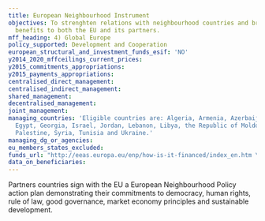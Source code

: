 ```yaml
---
title: European Neighbourhood Instrument
objectives: To strenghten relations with neighbourhood countries and bring tangible
  benefits to both the EU and its partners.
mff_heading: 4) Global Europe
policy_supported: Development and Cooperation
european_structural_and_investment_funds_esif: 'NO'
y2014_2020_mffceilings_current_prices: 
y2015_commitments_appropriations: 
y2015_payments_appropriations: 
centralised_direct_management: 
centralised_indirect_management: 
shared_management: 
decentralised_management: 
joint_management: 
managing_countries: 'Eligible countries are: Algeria, Armenia, Azerbaijan, Belarus,
  Egypt, Georgia, Israel, Jordan, Lebanon, Libya, the Republic of Moldova, Morocco,
  Palestine, Syria, Tunisia and Ukraine.'
managing_dg_or_agencies: 
eu_members_states_excluded: 
funds_url: "http://eeas.europa.eu/enp/how-is-it-financed/index_en.htm \nhttp://ec.europa.eu/europeaid/node/7433"
data_on_beneficiaries: 
---
```

Partners countries sign with the EU a European Neighbourhood Policy action plan demonstrating their commitments to democracy, human rights, rule of law, good governance, market economy principles and sustainable development.